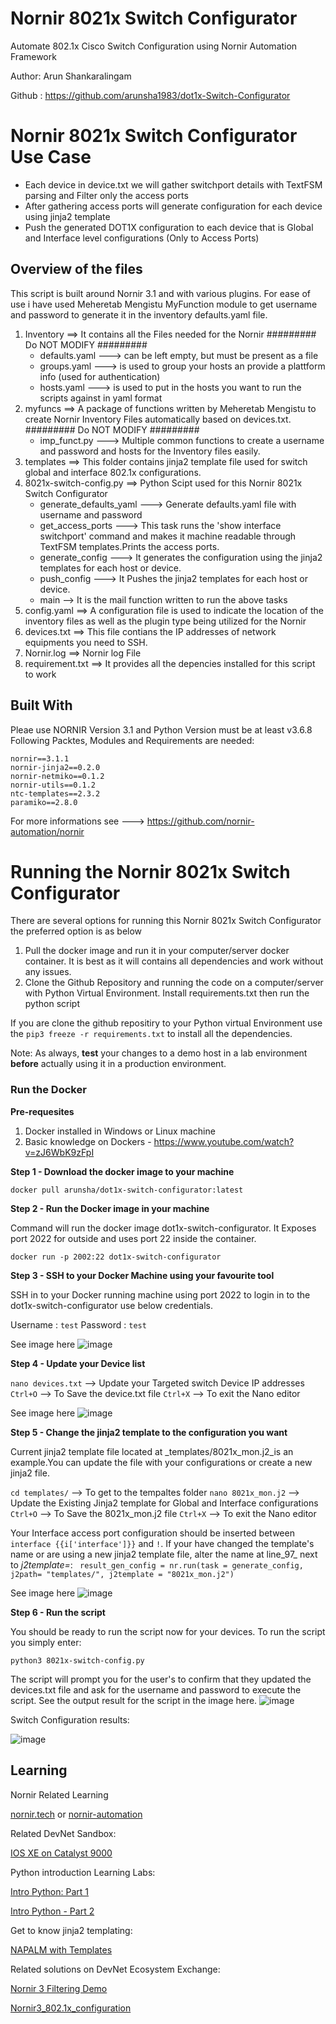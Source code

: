 # Nornir 8021x Switch Configurator
Automate 802.1x Cisco Switch Configuration using Nornir Automation Framework

Author: Arun Shankaralingam

Github : https://github.com/arunsha1983/dot1x-Switch-Configurator


# Nornir 8021x Switch Configurator Use Case

- Each device in device.txt we will gather switchport details with TextFSM parsing and Filter only the access ports
- After gathering access ports will generate configuration for each device using jinja2 template
- Push the generated DOT1X configuration to each device that is Global and Interface level configurations (Only to Access Ports)

## Overview of the files
This script is built around Nornir 3.1 and with various plugins. For ease of use i have used Meheretab Mengistu MyFunction module to get username and password to generate it in the inventory defaults.yaml file.

1. Inventory ==> It contains all the Files needed for the Nornir ######### Do NOT MODIFY #########
    - defaults.yaml   ---> can be left empty, but must be present as a file 
    - groups.yaml     ---> is used to group your hosts an provide a plattform info (used for authentication)
    - hosts.yaml      ---> is used to put in the hosts you want to run the scripts against in yaml format
2. myfuncs ==> A package of functions written by Meheretab Mengistu to create Nornir Inventory Files automatically based on devices.txt. ######### Do NOT MODIFY #########
    - imp_funct.py ---> Multiple common functions to create a username and password and hosts for the Inventory files easily.
3. templates ==> This folder contains jinja2 template file used for switch global and interface 802.1x configurations.
4. 8021x-switch-config.py ==> Python Scipt used for this Nornir 8021x Switch Configurator
    - generate_defaults_yaml ---> Generate defaults.yaml file with username and password
    - get_access_ports ---> This task runs the 'show interface switchport' command and makes it machine readable through TextFSM templates.Prints the access ports.
    - generate_config ---> It generates the configuration using the jinja2 templates for each host or device.
    - push_config ---> It Pushes the jinja2 templates for each host or device.
    - main --> It is the mail function written to run the above tasks  
5. config.yaml ==> A configuration file is used to indicate the location of the inventory files as well as the plugin type being utilized for the Nornir
5. devices.txt ==> This file contians the IP addresses of network equipments you need to SSH.
6. Nornir.log ==> Nornir log File 
7. requirement.txt ==> It provides all the depencies installed for this script to work
 

## Built With
Pleae use NORNIR Version 3.1 and Python Version must be at least v3.6.8
Following Packtes, Modules and Requirements are needed:
    
    nornir==3.1.1
    nornir-jinja2==0.2.0
    nornir-netmiko==0.1.2
    nornir-utils==0.1.2
    ntc-templates==2.3.2
    paramiko==2.8.0
    
For more informations see ---> https://github.com/nornir-automation/nornir


# Running the Nornir 8021x Switch Configurator

There are several options for running this Nornir 8021x Switch Configurator the preferred option is as below

1. Pull the docker image  and run it in your computer/server docker container. It is best as it will contains all dependencies and work without any issues.
2. Clone the Github Repository and running the code on a computer/server with Python Virtual Environment. Install requirements.txt then run the python script

If you are clone the github repositiry to your Python virtual Environment use the `pip3 freeze -r requirements.txt` to install all the dependencies.

Note: As always, **test** your changes to a demo host in a lab environment **before** actually using it in a production environment.

### Run the Docker

**Pre-requesites**

1. Docker installed in Windows or Linux machine
2. Basic knowledge on Dockers - https://www.youtube.com/watch?v=zJ6WbK9zFpI 

**Step 1 - Download the docker image to your machine**

`docker pull arunsha/dot1x-switch-configurator:latest`

**Step 2 - Run the Docker image in your machine**

Command will run the docker image dot1x-switch-configurator. It Exposes port 2022 for outside and uses port 22 inside the container.

`docker run -p 2002:22 dot1x-switch-configurator`

**Step 3 - SSH to your Docker Machine using your favourite tool**

SSH in to your Docker running machine using port 2022 to login in to the dot1x-switch-configurator use below credentials.

Username : `test`
Password : `test`

See image here ![image](https://user-images.githubusercontent.com/60428178/139592667-696419f0-dd90-4348-b765-4cce55155a8e.png)

**Step 4 - Update your Device list**

`nano devices.txt` --> Update your Targeted switch Device IP addresses
`Ctrl+O` --> To Save the device.txt file
`Ctrl+X` --> To exit the Nano editor

See image here ![image](https://user-images.githubusercontent.com/60428178/139592698-d09136d4-7f14-41eb-a6da-f3c4f6f98ec0.png)

**Step 5 - Change the jinja2 template to the configuration you want**

Current jinja2 template file located at _templates/8021x_mon.j2_is an example.You can update the file with your configurations or create a new jinja2 file.

`cd templates/`  --> To get to the tempaltes folder
`nano 8021x_mon.j2` --> Update the Existing Jinja2 template for Global and Interface configurations
`Ctrl+O` --> To Save the 8021x_mon.j2 file
`Ctrl+X` --> To exit the Nano editor

Your Interface access port configuration should be inserted between `interface {{i['interface']}}` and `!`. If your have changed the template's name or are using a new jinja2 template file, alter the name at line_97_ next to _j2template=_:
` result_gen_config = nr.run(task = generate_config, j2path= "templates/", j2template = "8021x_mon.j2")`

See image here ![image](https://user-images.githubusercontent.com/60428178/139592864-50e4e86f-2a07-4cc0-bd0b-bcb8ba518dbe.png)

**Step 6 - Run the script**

You should be ready to run the script now for your devices. To run the script you simply enter:

`python3 8021x-switch-config.py`

The script will prompt you for the user's to confirm that they updated the devices.txt file and ask for the username and password to execute the script. See the output result for the script in the image here. ![image](https://user-images.githubusercontent.com/60428178/139593524-e94a9403-5528-4d2c-b68e-4b68803ce150.png)


Switch Configuration results:

![image](https://user-images.githubusercontent.com/60428178/139593450-d90584b4-58d8-4300-a58b-3d4cf81ae27d.png)


## Learning
Nornir Related Learning

 [nornir.tech](https://nornir.tech) or [nornir-automation](https://github.com/nornir-automation/nornir/)

Related DevNet Sandbox:

[IOS XE on Catalyst 9000](https://devnetsandbox.cisco.com/RM/Diagram/Index/98d5a0fb-1b92-4b5b-abf6-a91e0ddba241?diagramType=Topology)

Python introduction Learning Labs:

[Intro Python: Part 1](https://developer.cisco.com/learning/lab/intro-python-part1/step/1)

[Intro Python - Part 2](https://developer.cisco.com/learning/lab/intro-python-part2/step/1)

Get to know jinja2 templating:

[NAPALM with Templates](https://developer.cisco.com/learning/lab/napalm_with_templates/step/1)

Related solutions on DevNet Ecosystem Exchange:

[Nornir 3 Filtering Demo](https://developer.cisco.com/codeexchange/github/repo/writememe/nornir-filtering-demo)

[Nornir3_802.1x_configuration](https://github.com/nouse4it/Nornir3_802.1x_configuration)

